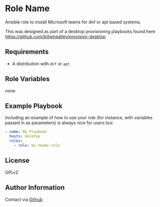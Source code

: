 Role Name
=========

Ansible role to install Microsoft teams for dnf or apt based systems.

This was designed as part of a desktop provisioning playbooks found here <https://github.com/billwheatley/provision-desktop>

Requirements
------------

- A distribution with `dnf` or `apt`

Role Variables
--------------

none

Example Playbook
----------------

Including an example of how to use your role (for instance, with variables passed in as parameters) is always nice for users too:

```yaml
- name: My Playbook
  hosts: desktop
  roles:
    - role: ms-teams-role
```

License
-------

GPLv2

Author Information
------------------

Contact via [Github](https://github.com/billwheatley/)
